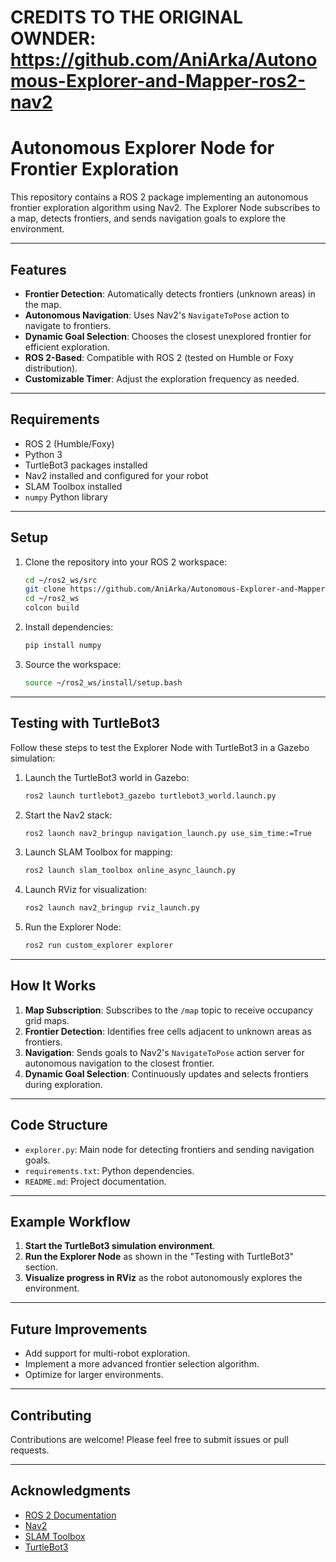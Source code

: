 # CREDITS TO THE ORIGINAL OWNDER: https://github.com/AniArka/Autonomous-Explorer-and-Mapper-ros2-nav2


# Autonomous Explorer Node for Frontier Exploration

This repository contains a ROS 2 package implementing an autonomous frontier exploration algorithm using Nav2. The Explorer Node subscribes to a map, detects frontiers, and sends navigation goals to explore the environment.

---

## Features

- **Frontier Detection**: Automatically detects frontiers (unknown areas) in the map.
- **Autonomous Navigation**: Uses Nav2's `NavigateToPose` action to navigate to frontiers.
- **Dynamic Goal Selection**: Chooses the closest unexplored frontier for efficient exploration.
- **ROS 2-Based**: Compatible with ROS 2 (tested on Humble or Foxy distribution).
- **Customizable Timer**: Adjust the exploration frequency as needed.

---

## Requirements

- ROS 2 (Humble/Foxy)
- Python 3
- TurtleBot3 packages installed
- Nav2 installed and configured for your robot
- SLAM Toolbox installed
- `numpy` Python library

---

## Setup

1. Clone the repository into your ROS 2 workspace:

    ```bash
    cd ~/ros2_ws/src
    git clone https://github.com/AniArka/Autonomous-Explorer-and-Mapper-ros2-nav2.git
    cd ~/ros2_ws
    colcon build
    ```

2. Install dependencies:

    ```bash
    pip install numpy
    ```

3. Source the workspace:

    ```bash
    source ~/ros2_ws/install/setup.bash
    ```

---

## Testing with TurtleBot3

Follow these steps to test the Explorer Node with TurtleBot3 in a Gazebo simulation:

1. Launch the TurtleBot3 world in Gazebo:

    ```bash
    ros2 launch turtlebot3_gazebo turtlebot3_world.launch.py
    ```

2. Start the Nav2 stack:

    ```bash
    ros2 launch nav2_bringup navigation_launch.py use_sim_time:=True
    ```

3. Launch SLAM Toolbox for mapping:

    ```bash
    ros2 launch slam_toolbox online_async_launch.py
    ```

4. Launch RViz for visualization:

    ```bash
    ros2 launch nav2_bringup rviz_launch.py
    ```

5. Run the Explorer Node:

    ```bash
    ros2 run custom_explorer explorer
    ```

---

## How It Works

1. **Map Subscription**: Subscribes to the `/map` topic to receive occupancy grid maps.
2. **Frontier Detection**: Identifies free cells adjacent to unknown areas as frontiers.
3. **Navigation**: Sends goals to Nav2's `NavigateToPose` action server for autonomous navigation to the closest frontier.
4. **Dynamic Goal Selection**: Continuously updates and selects frontiers during exploration.

---

## Code Structure

- `explorer.py`: Main node for detecting frontiers and sending navigation goals.
- `requirements.txt`: Python dependencies.
- `README.md`: Project documentation.

---

## Example Workflow

1. **Start the TurtleBot3 simulation environment**.
2. **Run the Explorer Node** as shown in the "Testing with TurtleBot3" section.
3. **Visualize progress in RViz** as the robot autonomously explores the environment.

---

## Future Improvements

- Add support for multi-robot exploration.
- Implement a more advanced frontier selection algorithm.
- Optimize for larger environments.

---

## Contributing

Contributions are welcome! Please feel free to submit issues or pull requests.

---


## Acknowledgments

- [ROS 2 Documentation](https://docs.ros.org/en/rolling/index.html)
- [Nav2](https://navigation.ros.org/)
- [SLAM Toolbox](https://github.com/SteveMacenski/slam_toolbox)
- [TurtleBot3](https://www.turtlebot.com/)
